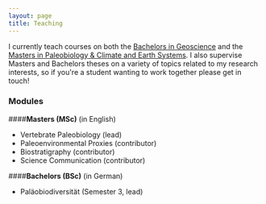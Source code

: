 ```yaml
---
layout: page
title: Teaching
---
```


I currently teach courses on both the <a href="https://www.gzn.nat.fau.eu/"> Bachelors in Geoscience</a> and the <a href="https://palaeobiology.nat.fau.de/"> Masters in Paleobiology & Climate and Earth Systems</a>. I also supervise Masters and Bachelors theses on a variety of topics related to my research interests, so if you're a student wanting to work together please get in touch!


### Modules

####**Masters (MSc)** (in English)

- Vertebrate Paleobiology (lead)
- Paleoenvironmental Proxies (contributor)
- Biostratigraphy (contributor)
- Science Communication (contributor)


####**Bachelors (BSc)** (in German)

- Paläobiodiversität (Semester 3, lead)